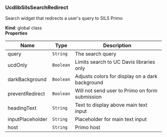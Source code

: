 <a name="UcdlibSilsSearchRedirect"></a>

### UcdlibSilsSearchRedirect
Search widget that redirects a user's query to SILS Primo

**Kind**: global class  
**Properties**

| Name | Type | Description |
| --- | --- | --- |
| query | <code>String</code> | The search query |
| ucdOnly | <code>Boolean</code> | Limits search to UC Davis libraries only |
| darkBackground | <code>Boolean</code> | Adjusts colors for display on a dark background |
| preventRedirect | <code>Boolean</code> | Will not send user to Primo on form submission |
| headingText | <code>String</code> | Text to display above main text input |
| inputPlaceholder | <code>String</code> | Placeholder for main text input |
| host | <code>String</code> | Primo host |

